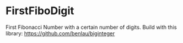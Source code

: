 # FirstFiboDigit
First Fibonacci Number with a certain number of digits.
Build with this library: https://github.com/benlau/biginteger
